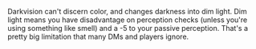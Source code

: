 Darkvision can't discern color, and changes darkness into dim light. Dim light means you have disadvantage on perception checks (unless you're using something like smell) and a -5 to your passive perception. That's a pretty big limitation that many DMs and players ignore.